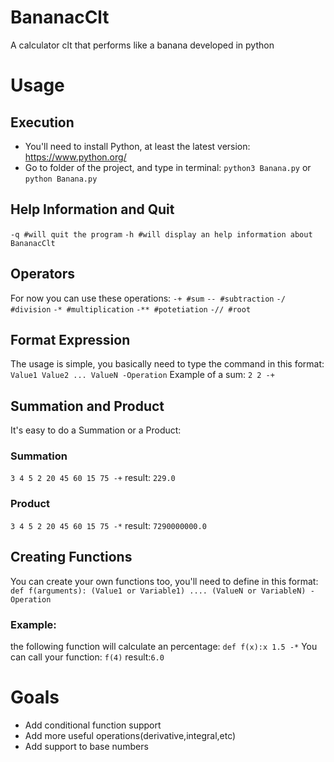 # BananacClt
A calculator clt that performs like a banana developed in python

# Usage

## Execution
- You'll need to install Python, at least the latest version: https://www.python.org/
- Go to folder of the project, and type in terminal:
`python3 Banana.py`
or
`python Banana.py`

## Help Information and Quit
`-q #will quit the program`
`-h #will display an help information about BananacClt`

## Operators
For now you can use these operations:
`-+ #sum`
`-- #subtraction`
`-/ #division`
`-* #multiplication`
`-** #potetiation`
`-// #root`

## Format Expression
The usage is simple, you basically need to type the command in this format:
`Value1 Value2 ... ValueN -Operation`
Example of a sum:
`2 2 -+`

## Summation and Product
It's easy to do a Summation or a Product:
### Summation
`3 4 5 2 20 45 60 15 75 -+`
result: `229.0`
### Product
`3 4 5 2 20 45 60 15 75 -*`
result: `7290000000.0`

## Creating Functions
You can create your own functions too, you'll need to define in this format:
`def f(arguments): (Value1 or Variable1) .... (ValueN or VariableN) -Operation`
### Example:
the following function will calculate an percentage: 
`def f(x):x 1.5 -*`
You can call your function:
`f(4)`
result:`6.0`

# Goals
- Add conditional function support
- Add more useful operations(derivative,integral,etc)
- Add support to base numbers